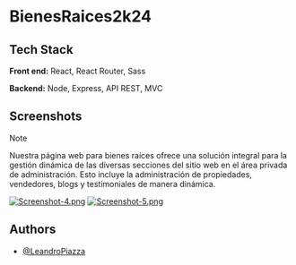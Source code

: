 
# BienesRaices2k24


## Tech Stack

**Front end:** React, React Router, Sass

**Backend:** Node, Express, API REST, MVC


## Screenshots
> [!NOTE]
> Nuestra página web para bienes raíces ofrece una solución integral para la gestión dinámica de las diversas secciones del sitio web en el área privada de administración. Esto incluye la administración de propiedades, vendedores, blogs y testimoniales de manera dinámica. 

[![Screenshot-4.png](https://i.postimg.cc/xdpGrLZC/Screenshot-4.png)](https://postimg.cc/jWNnPnt0)
[![Screenshot-5.png](https://i.postimg.cc/nLhKw30g/Screenshot-5.png)](https://postimg.cc/BjR1jBWB)


## Authors

- [@LeandroPiazza](https://www.github.com/Lean-98)

